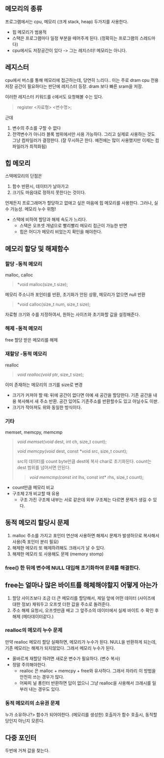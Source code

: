 ## 메모리의 종류
프로그램에서는 cpu, 메모리 (크게 stack, heap) 두가지를 사용한다. 
- 힙 메모리가 범용적
- 스택은 프로그램마다 일정 부분을 떼어주게 된다. (정확히는 프로그램의 스레드마다)
- cpu에서도 저장공간이 있다 -> 그는 레지스터! 메모리는 아니다. 

## 레지스터
cpu에서 버스를 통해 메모리에 접근하는데, 당연히 느리다.. 이는 주로 dram
cpu 전용 저장 공간이 필요하다는 판단에 레지스터 등장. dram 보다 빠른 sram을 저장. 

이러한 레지스터 키워드를 c에서도 요청해볼 수는 있다.
> register <자료형> <변수명>;

근데 
1) 변수의 주소를 구할 수 없다
2) 전역변수가 아니라 블록 범위에서만 사용 가능하다. 
그리고 실제로 사용하는 것도 그냥 컴파일러가 결정한다. (잘 무시하곤 한다. 예전에는 많이 사용했지만 이제는 컴파일러가 최적화됨)

## 힙 메모리
스택메모리의 단점은
1) 함수 반환시, 데이터가 날아가고
2) 크기도 마음대로 정하지 못한다는 것이다. 

언제든지 프로그래머가 할당하고 없애고 싶은 마음에 힙 메모리를 사용한다. 
그러나, 실수 가능성. 메모리 누수 위험! 

- 스택에 비하여 할당과 해제 속도가 느리다. 
    - 스택은 오프셋 개념으로 빨리빨리 메모리 접근이 가능한 반면
    - 힙은 어디가 메모리 비었는지 확인을 해야한다. 

## 메모리 할당 및 해제함수
### 할당 -동적 메모리
malloc, calloc

> *void malloc(size_t size);

메모리 주소니까 포인터를 반환, 초기화가 안된 상황, 메모리가 없으면 null 반환

> *void calloc(size_t num, size_t size);

자료형 크기와 수를 지정하여서, 원하는 사이즈와 초기화할 값을 설정해준다.
### 해제 -동적 메모리
free
할당 받은 메모리를 해제
### 재할당 -동적 메모리
realloc
> *void realloc(void* ptr, size_t size);

이미 존재하는 메모리의 크기를 size로 변경
- 크기가 커져야 할 때: 뒤에 공간이 없다면 아예 새 공간을 할당한다. 기존 공간을 내용 복사해서 새 주소 반환. 공간 있어도 기존주소를 반환할수도 있고 아닐수도 이싿. 
- 크기가 작아져도 위와 동일한 방식이다. 

### 기타
memset, memcpy, memcmp

> *void memset(void* dest, int ch, size_t count);
> 
> *void memcpy(void* dest, const *void src, size_t count);
> 
> src의 데이터를 count byte만큼 dest에 복사
char로 초기화된다. count는 dest 범위를 넘어서면 안된다.
> 
> > *void memcmp(const int* lhs, const int* rhs, size_t count);

- count만큼 메모리 비교
- 구조체 2개 비교할 때 유용
  - 구조 가진 구조체 내부는 서로 같은데 외부 구조체는 다르면 문제가 생길 수 있다.

## 동적 메모리 할당시 문제
1. malloc 주소를 가지고 포인터 연산에 사용하면 해제시 문제가 발생하므로 복사해서 사용(즉 포인터 분리 필요)
2. 해제한 메모리 또 해제하려해도 크래시가 날 수 있다.
3. 해제한 메모리 또 사용해도 문제 (memory stomp)

### free() 한 뒤에 변수에 NULL 대입해 초기화하여 문제를 해결한다. 

## free는 얼마나 많은 바이트를 해체해야할지 어떻게 아는가
1) 할당 사이즈보다 조금 더 큰 메모리를 할당해서, 제일 앞에 어떤 데이터 (사이즈에 대한 정보) 채워두고 오프셋 더한 값을 주소로 돌려준다. 
2) 주소 해제 요청시, 오프셋만큼 배고 그 앞주소의 데이터에서 실제 바이트 수 확인 후 해제 (메타데이터같다.)


### realloc의 메모리 누수 문제
만약 realloc 메모리 할당 실패하면, 메모리가 누수가 된다. NULL을 반환하게 되는데, 기존 메모리는 해제가 되지않았다. 그래서 메모리 누수가 된다. 
- 올바르게 재할당 하려면 새로운 변수가 필요하다. (변수 복사)
- 정말 주의해야한다.
  - realloc 은 malloc + memcpy + free와 유사하다. 그래서 차라리 이 방법을 안전히 쓰는 경우가 많다.
  - 어짜피 널 퐁린터 반환하면 답이 없으니 그냥 realloc을 사용해서 크래시를 일부러 내는 경우도 있다.

### 동적 메모리의 소유권 문제
누가 소유하나?> 함수가 되어야한다. (메모리를 생성한) 
호출자가 함수 호출시, 동적할당인지 아닌지 모른다. 

## 다중 포인터
두번에 거쳐 값을 찾는다.
